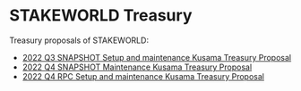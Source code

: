# STAKEWORLD Treasury
Treasury proposals of STAKEWORLD:
* [2022 Q3 SNAPSHOT Setup and maintenance Kusama Treasury Proposal](/Q3-setup-maintenance.md) 
* [2022 Q4 SNAPSHOT Maintenance Kusama Treasury Proposal](/Q4-maintenance.md) 
* [2022 Q4 RPC Setup and maintenance Kusama Treasury Proposal](/Q4-RPC-setup-maintenance.md)
